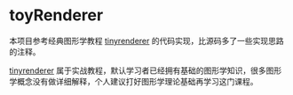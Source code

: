 # toyRenderer

本项目参考经典图形学教程 [tinyrenderer](https://github.com/ssloy/tinyrenderer) 的代码实现，比源码多了一些实现思路的注释。

[tinyrenderer](https://github.com/ssloy/tinyrenderer) 属于实战教程，默认学习者已经拥有基础的图形学知识，很多图形学概念没有做详细解释，个人建议打好图形学理论基础再学习这门课程。